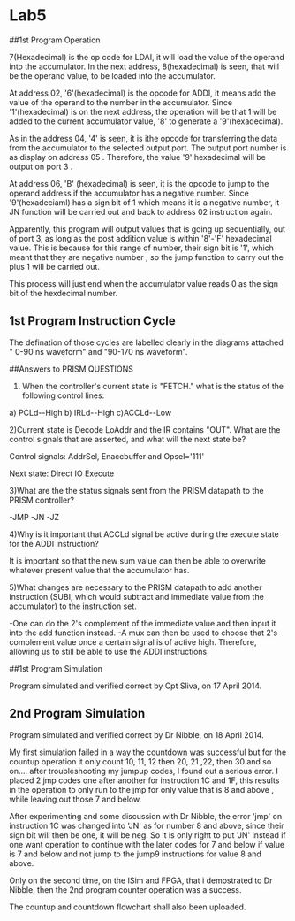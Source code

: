 Lab5
====
##1st Program Operation

7(Hexadecimal) is the op code for LDAI, it will load the value of the operand into the accumulator. In the next address, 8(hexadecimal) is seen, that will be the operand value, to be loaded into the accumulator. 

At address 02, '6'(hexadecimal) is the opcode for ADDI, it means add the value of the operand to the number in the accumulator. Since '1'(hexadecimal) is on the next address, the operation will be that 1 will be added to the current accumulator value, '8' to generate a '9'(hexadecimal).

As in the address 04, '4' is seen, it is ithe opcode for transferring the data from the accumulator to the selected output port. The output port number is as display on address 05 . Therefore, the value '9' hexadecimal will be output on port 3 .

At address 06, 'B' (hexadecimal) is seen, it is the opcode to jump to the operand address if the accumulator has a negative number. Since '9'(hexadeciaml) has a sign bit of 1 which means it is a negative number, it JN function will be carried out and back to address 02 instruction again.

Apparently, this program will output values that is going up sequentially, out of port 3, as long as the post addition value is within '8'-'F' hexadecimal value. This is because for this range of number, their sign bit is '1', which meant that they are negative number , so the jump function to carry out the plus 1 will be carried out.

This process will just end when the accumulator value reads 0 as the sign bit of the hexdecimal number.

## 1st Program Instruction Cycle 
The defination of those cycles are labelled clearly in the diagrams attached " 0-90 ns waveform" and "90-170 ns waveform".

##Answers to PRISM QUESTIONS

1) When the controller's current state is "FETCH." what is the status of the following control lines:

a) PCLd--High
b) IRLd--High
c)ACCLd--Low

2)Current state is Decode LoAddr and the IR contains "OUT". What are the control signals that are asserted, and what will the next state be? 

Control signals: AddrSel, Enaccbuffer and Opsel='111'

Next state: Direct IO Execute

3)What are the the status signals sent from the PRISM datapath to the PRISM controller?

-JMP
-JN
-JZ

4)Why is it important that ACCLd signal be active during the execute state for the ADDI instruction?

It is important so that the new sum value can then be able to overwrite whatever present value that the accumulator has.

5)What changes are necessary to the PRISM datapath to add another instruction (SUBI, which would subtract and immediate value from the accumulator) to the instruction set. 

-One can do the 2's complement of the immediate value and then input it into the add function instead.
-A mux can then be used to choose that 2's complement value once a certain signal is of active high. Therefore, allowing us to still be able to use the ADDI instructions

##1st Program Simulation

Program simulated and verified correct by Cpt Sliva, on 17 April 2014.

## 2nd Program Simulation
Program simulated and verified correct by Dr Nibble, on 18 April 2014.

My first simulation failed in a way the countdown was successful but for the countup operation it only count 10, 11, 12 then 20, 21 ,22, then 30 and so on.... after troubleshooting my jumpup codes, I found out a serious error. I placed 2 jmp codes one after another for instruction 1C and 1F, this results in the operation to only run to the jmp for only value  that is 8 and above , while leaving out those 7 and below. 

After experimenting and some discussion with Dr Nibble, the error 'jmp' on instruction 1C was changed into 'JN' as for number 8 and above, since their sign bit will then be one, it will be neg. So it is only right to put 'JN' instead if one want operation to continue with the later codes for 7 and below if value is 7 and below and not jump to the jump9 instructions for value 8 and above.

Only on the second time,  on the ISim and FPGA, that i demostrated to Dr Nibble, then the 2nd program counter operation was a success. 

The countup and countdown flowchart shall also been uploaded.




